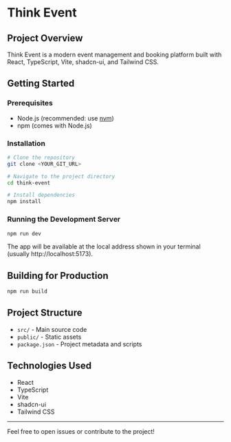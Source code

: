# Think Event

## Project Overview
Think Event is a modern event management and booking platform built with React, TypeScript, Vite, shadcn-ui, and Tailwind CSS.

## Getting Started

### Prerequisites
- Node.js (recommended: use [nvm](https://github.com/nvm-sh/nvm#installing-and-updating))
- npm (comes with Node.js)

### Installation

```sh
# Clone the repository
git clone <YOUR_GIT_URL>

# Navigate to the project directory
cd think-event

# Install dependencies
npm install
```

### Running the Development Server

```sh
npm run dev
```

The app will be available at the local address shown in your terminal (usually http://localhost:5173).

## Building for Production

```sh
npm run build
```

## Project Structure
- `src/` - Main source code
- `public/` - Static assets
- `package.json` - Project metadata and scripts

## Technologies Used
- React
- TypeScript
- Vite
- shadcn-ui
- Tailwind CSS

---
Feel free to open issues or contribute to the project!
